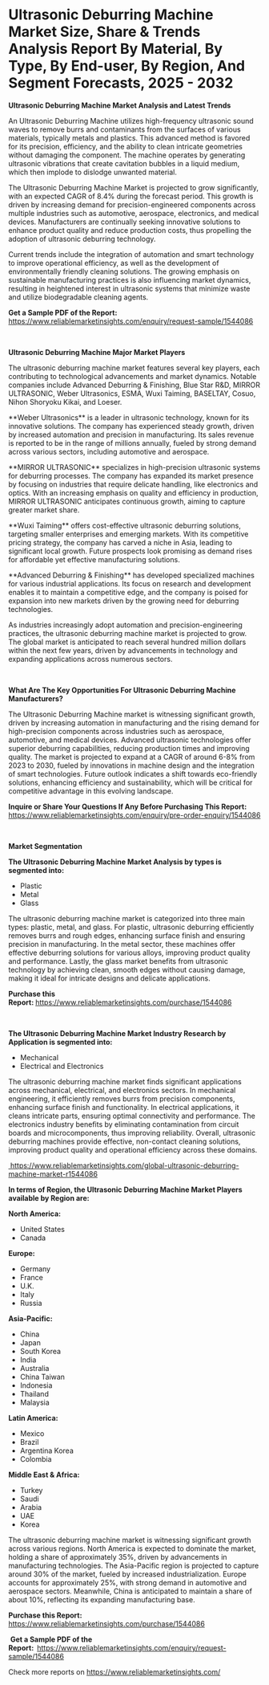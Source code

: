<p><h1>Ultrasonic Deburring Machine Market Size, Share & Trends Analysis Report By Material, By Type, By End-user, By Region, And Segment Forecasts, 2025 - 2032</h1></p><p><strong>Ultrasonic Deburring Machine Market Analysis and Latest Trends</strong></p>
<p><p>An Ultrasonic Deburring Machine utilizes high-frequency ultrasonic sound waves to remove burrs and contaminants from the surfaces of various materials, typically metals and plastics. This advanced method is favored for its precision, efficiency, and the ability to clean intricate geometries without damaging the component. The machine operates by generating ultrasonic vibrations that create cavitation bubbles in a liquid medium, which then implode to dislodge unwanted material.</p><p>The Ultrasonic Deburring Machine Market is projected to grow significantly, with an expected CAGR of 8.4% during the forecast period. This growth is driven by increasing demand for precision-engineered components across multiple industries such as automotive, aerospace, electronics, and medical devices. Manufacturers are continually seeking innovative solutions to enhance product quality and reduce production costs, thus propelling the adoption of ultrasonic deburring technology. </p><p>Current trends include the integration of automation and smart technology to improve operational efficiency, as well as the development of environmentally friendly cleaning solutions. The growing emphasis on sustainable manufacturing practices is also influencing market dynamics, resulting in heightened interest in ultrasonic systems that minimize waste and utilize biodegradable cleaning agents.</p></p>
<p><strong>Get a Sample PDF of the Report:&nbsp;</strong> <a href="https://www.reliablemarketinsights.com/enquiry/request-sample/1544086?utm_campaign=2802&utm_medium=2&utm_source=Github&utm_content=ia&utm_term=08042025&utm_id=ultrasonic-deburring-machine">https://www.reliablemarketinsights.com/enquiry/request-sample/1544086</a></p>
<p>&nbsp;</p>
<p><strong>Ultrasonic Deburring Machine Major Market Players</strong></p>
<p><p>The ultrasonic deburring machine market features several key players, each contributing to technological advancements and market dynamics. Notable companies include Advanced Deburring & Finishing, Blue Star R&D, MIRROR ULTRASONIC, Weber Ultrasonics, ESMA, Wuxi Taiming, BASELTAY, Cosuo, Nihon Shoryoku Kikai, and Loeser.</p><p>**Weber Ultrasonics** is a leader in ultrasonic technology, known for its innovative solutions. The company has experienced steady growth, driven by increased automation and precision in manufacturing. Its sales revenue is reported to be in the range of millions annually, fueled by strong demand across various sectors, including automotive and aerospace.</p><p>**MIRROR ULTRASONIC** specializes in high-precision ultrasonic systems for deburring processes. The company has expanded its market presence by focusing on industries that require delicate handling, like electronics and optics. With an increasing emphasis on quality and efficiency in production, MIRROR ULTRASONIC anticipates continuous growth, aiming to capture greater market share.</p><p>**Wuxi Taiming** offers cost-effective ultrasonic deburring solutions, targeting smaller enterprises and emerging markets. With its competitive pricing strategy, the company has carved a niche in Asia, leading to significant local growth. Future prospects look promising as demand rises for affordable yet effective manufacturing solutions.</p><p>**Advanced Deburring & Finishing** has developed specialized machines for various industrial applications. Its focus on research and development enables it to maintain a competitive edge, and the company is poised for expansion into new markets driven by the growing need for deburring technologies.</p><p>As industries increasingly adopt automation and precision-engineering practices, the ultrasonic deburring machine market is projected to grow. The global market is anticipated to reach several hundred million dollars within the next few years, driven by advancements in technology and expanding applications across numerous sectors.</p></p>
<p>&nbsp;</p>
<p><strong>What Are The Key Opportunities For Ultrasonic Deburring Machine Manufacturers?</strong></p>
<p><p>The Ultrasonic Deburring Machine market is witnessing significant growth, driven by increasing automation in manufacturing and the rising demand for high-precision components across industries such as aerospace, automotive, and medical devices. Advanced ultrasonic technologies offer superior deburring capabilities, reducing production times and improving quality. The market is projected to expand at a CAGR of around 6-8% from 2023 to 2030, fueled by innovations in machine design and the integration of smart technologies. Future outlook indicates a shift towards eco-friendly solutions, enhancing efficiency and sustainability, which will be critical for competitive advantage in this evolving landscape.</p></p>
<p><strong>Inquire or Share Your Questions If Any Before Purchasing This Report:</strong> <a href="https://www.reliablemarketinsights.com/enquiry/pre-order-enquiry/1544086?utm_campaign=2802&utm_medium=2&utm_source=Github&utm_content=ia&utm_term=08042025&utm_id=ultrasonic-deburring-machine">https://www.reliablemarketinsights.com/enquiry/pre-order-enquiry/1544086</a></p>
<p>&nbsp;</p>
<p><strong>Market Segmentation</strong></p>
<p><strong>The Ultrasonic Deburring Machine Market Analysis by types is segmented into:</strong></p>
<p><ul><li>Plastic</li><li>Metal</li><li>Glass</li></ul></p>
<p><p>The ultrasonic deburring machine market is categorized into three main types: plastic, metal, and glass. For plastic, ultrasonic deburring efficiently removes burrs and rough edges, enhancing surface finish and ensuring precision in manufacturing. In the metal sector, these machines offer effective deburring solutions for various alloys, improving product quality and performance. Lastly, the glass market benefits from ultrasonic technology by achieving clean, smooth edges without causing damage, making it ideal for intricate designs and delicate applications.</p></p>
<p><strong>Purchase this Report:&nbsp;</strong><a href="https://www.reliablemarketinsights.com/purchase/1544086?utm_campaign=2802&utm_medium=2&utm_source=Github&utm_content=ia&utm_term=08042025&utm_id=ultrasonic-deburring-machine">https://www.reliablemarketinsights.com/purchase/1544086</a></p>
<p>&nbsp;</p>
<p><strong>The Ultrasonic Deburring Machine Market Industry Research by Application is segmented into:</strong></p>
<p><ul><li>Mechanical</li><li>Electrical and Electronics</li></ul></p>
<p><p>The ultrasonic deburring machine market finds significant applications across mechanical, electrical, and electronics sectors. In mechanical engineering, it efficiently removes burrs from precision components, enhancing surface finish and functionality. In electrical applications, it cleans intricate parts, ensuring optimal connectivity and performance. The electronics industry benefits by eliminating contamination from circuit boards and microcomponents, thus improving reliability. Overall, ultrasonic deburring machines provide effective, non-contact cleaning solutions, improving product quality and operational efficiency across these domains.</p></p>
<p><a href="https://www.reliablemarketinsights.com/global-ultrasonic-deburring-machine-market-r1544086?utm_campaign=2802&utm_medium=2&utm_source=Github&utm_content=ia&utm_term=08042025&utm_id=ultrasonic-deburring-machine">&nbsp;https://www.reliablemarketinsights.com/global-ultrasonic-deburring-machine-market-r1544086</a></p>
<p><strong>In terms of Region, the Ultrasonic Deburring Machine Market Players available by Region are:</strong></p>
<p>
    <p> <strong> North America: </strong>
        <ul>
            <li>United States</li>
            <li>Canada</li>
        </ul>
        </p> 
    <p> <strong> Europe: </strong>
        <ul>
            <li>Germany</li>
            <li>France</li>
            <li>U.K.</li>
            <li>Italy</li>
            <li>Russia</li>
        </ul>
        </p> 
    <p> <strong> Asia-Pacific: </strong>
        <ul>
            <li>China</li>
            <li>Japan</li>
            <li>South Korea</li>
            <li>India</li>
            <li>Australia</li>
            <li>China Taiwan</li>
            <li>Indonesia</li>
            <li>Thailand</li>
            <li>Malaysia</li>
        </ul>
        </p> 
    <p> <strong> Latin America: </strong>
        <ul>
            <li>Mexico</li>
            <li>Brazil</li>
            <li>Argentina Korea</li>
            <li>Colombia</li>
        </ul>
        </p> 
    <p> <strong> Middle East & Africa: </strong>
        <ul>
            <li>Turkey</li>
            <li>Saudi</li>
            <li>Arabia</li>
            <li>UAE</li>
            <li>Korea</li>
        </ul>
    </p>
    </p>
<p><p>The ultrasonic deburring machine market is witnessing significant growth across various regions. North America is expected to dominate the market, holding a share of approximately 35%, driven by advancements in manufacturing technologies. The Asia-Pacific region is projected to capture around 30% of the market, fueled by increased industrialization. Europe accounts for approximately 25%, with strong demand in automotive and aerospace sectors. Meanwhile, China is anticipated to maintain a share of about 10%, reflecting its expanding manufacturing base.</p></p>
<p><strong>Purchase this Report: </strong><a href="https://www.reliablemarketinsights.com/purchase/1544086?utm_campaign=2802&utm_medium=2&utm_source=Github&utm_content=ia&utm_term=08042025&utm_id=ultrasonic-deburring-machine">https://www.reliablemarketinsights.com/purchase/1544086</a></p>
<p>&nbsp;<strong>Get a Sample PDF of the Report:&nbsp;&nbsp;</strong><a href="https://www.reliablemarketinsights.com/enquiry/request-sample/1544086?utm_campaign=2802&utm_medium=2&utm_source=Github&utm_content=ia&utm_term=08042025&utm_id=ultrasonic-deburring-machine">https://www.reliablemarketinsights.com/enquiry/request-sample/1544086</a></p>
<p><strong></strong></p>
<p>Check more reports on <a href="https://www.reliablemarketinsights.com/?utm_campaign=2802&utm_medium=2&utm_source=Github&utm_content=ia&utm_term=08042025&utm_id=ultrasonic-deburring-machine">https://www.reliablemarketinsights.com/</a></p>